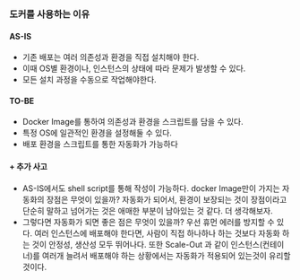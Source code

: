 ### 도커를 사용하는 이유

#### AS-IS
- 기존 배포는 여러 의존성과 환경을 직접 설치해야 한다.
- 이때 OS별 환경이나, 인스턴스의 상태에 따라 문제가 발생할 수 있다.
- 모든 설치 과정을 수동으로 작업해야한다.
#### TO-BE
- Docker Image를 통하여 의존성과 환경을 스크립트를 담을 수 있다.
- 특정 OS에 일관적인 환경을 설정해둘 수 있다.
- 배포 환경을 스크립트를 통한 자동화가 가능하다
	
#### + 추가 사고
- AS-IS에서도 shell script를 통해 작성이 가능하다. docker Image만이 가지는 자동화의 장점은 무엇이 있을까?
자동화가 되어서, 환경이 보장되는 것이 장점이라고 단순히 말하고 넘어가는 것은 애매한 부분이 남아있는 것 같다. 더 생각해보자.
- 그렇다면 자동화가 되면 좋은 점은 무엇이 있을까? 우선 휴먼 에러를 방지할 수 있다. 여러 인스턴스에 배포해야 한다면, 사람이 직접 하나하나 하는 것보다 자동화 하는 것이 안정성, 생산성 모두 뛰어나다.
	또한 Scale-Out 과 같이 인스턴스(컨테이너)를 여러개 늘려서 배포해야 하는 상황에서는 자동화가 적용되어 있는것이 유리할 것이다.
<!--stackedit_data:
eyJoaXN0b3J5IjpbMTk5Nzk3MzU3LC02MzA1MTkyMl19
-->